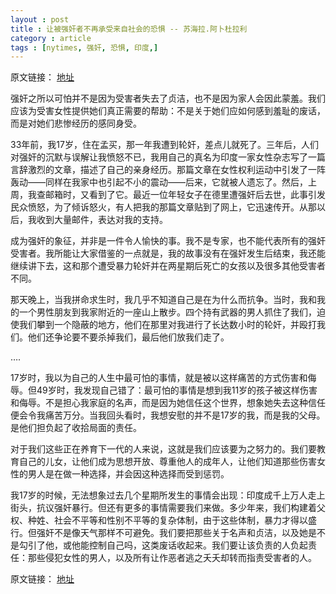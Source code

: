 ```yaml
---
layout : post
title : 让被强奸者不再承受来自社会的恐惧 -- 苏海拉.阿卜杜拉利
category : article
tags : [nytimes, 强奸, 恐惧, 印度,]
---
```


原文链接： [地址](http://cn.nytimes.com/article/opinion/2013/01/10/c10abdulali/)

强奸之所以可怕并不是因为受害者失去了贞洁，也不是因为家人会因此蒙羞。我们应该为受害女性提供她们真正需要的帮助：不是关于她们应如何感到羞耻的废话，而是对她们悲惨经历的感同身受。

33年前，我17岁，住在孟买，那一年我遭到轮奸，差点儿就死了。三年后，人们对强奸的沉默与误解让我愤怒不已，我用自己的真名为印度一家女性杂志写了一篇言辞激烈的文章，描述了自己的亲身经历。那篇文章在女性权利运动中引发了一阵轰动——同样在我家中也引起不小的震动——后来，它就被人遗忘了。然后，上周，我查邮箱时，又看到了它。最近一位年轻女子在德里遭强奸后去世，此事引发民众愤怒，为了倾诉怒火，有人把我的那篇文章贴到了网上，它迅速传开。从那以后，我收到大量邮件，表达对我的支持。

成为强奸的象征，并非是一件令人愉快的事。我不是专家，也不能代表所有的强奸受害者。我所能让大家借鉴的一点就是，我的故事没有在强奸发生后结束，我还能继续讲下去，这和那个遭受暴力轮奸并在两星期后死亡的女孩以及很多其他受害者不同。

那天晚上，当我拼命求生时，我几乎不知道自己是在为什么而抗争。当时，我和我的一个男性朋友到我家附近的一座山上散步。四个持有武器的男人抓住了我们，迫使我们攀到一个隐蔽的地方，他们在那里对我进行了长达数小时的轮奸，并殴打我们。他们还争论要不要杀掉我们，最后他们放我们走了。

….

17岁时，我以为自己的人生中最可怕的事情，就是被以这样痛苦的方式伤害和侮辱。但49岁时，我发现自己错了：最可怕的事情是想到我11岁的孩子被这样伤害和侮辱。不是担心我家庭的名声，而是因为她信任这个世界，想象她失去这种信任便会令我痛苦万分。当我回头看时，我想安慰的并不是17岁的我，而是我的父母。是他们担负起了收拾局面的责任。

对于我们这些正在养育下一代的人来说，这就是我们应该要为之努力的。我们要教育自己的儿女，让他们成为思想开放、尊重他人的成年人，让他们知道那些伤害女性的男人是在做一种选择，并会因这种选择而受到惩罚。

我17岁的时候，无法想象过去几个星期所发生的事情会出现：印度成千上万人走上街头，抗议强奸暴行。但还有更多的事情需要我们来做。多少年来，我们构建着父权、种姓、社会不平等和性别不平等的复杂体制，由于这些体制，暴力才得以盛行。但强奸不是像天气那样不可避免。我们要把那些关于名声和贞洁，以及她是不是勾引了他，或他能控制自己吗，这类废话收起来。我们要让该负责的人负起责任：那些侵犯女性的男人，以及所有让作恶者逃之夭夭却转而指责受害者的人。

原文链接： [地址](http://cn.nytimes.com/article/opinion/2013/01/10/c10abdulali/)